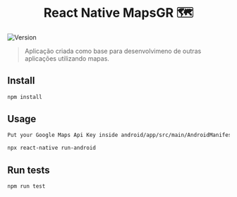<h1 align="center">React Native MapsGR 🗺️</h1>
<p>
  <img alt="Version" src="https://img.shields.io/badge/version-0.0.1-blue.svg?cacheSeconds=2592000" />
</p>

> Aplicação criada como base para desenvolvimeno de outras aplicações utilizando mapas.

## Install

```sh
npm install
```

## Usage

```sh
Put your Google Maps Api Key inside android/app/src/main/AndroidManifest.xml below the metadata content of com.google.android.geo.API_KEY

npx react-native run-android
```

## Run tests

```sh
npm run test
```